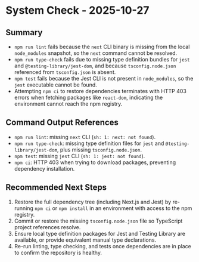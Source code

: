 # System Check - 2025-10-27

## Summary
- `npm run lint` fails because the `next` CLI binary is missing from the local `node_modules` snapshot, so the `next` command cannot be resolved.
- `npm run type-check` fails due to missing type definition bundles for `jest` and `@testing-library/jest-dom`, and because `tsconfig.node.json` referenced from `tsconfig.json` is absent.
- `npm test` fails because the Jest CLI is not present in `node_modules`, so the `jest` executable cannot be found.
- Attempting `npm ci` to restore dependencies terminates with HTTP 403 errors when fetching packages like `react-dom`, indicating the environment cannot reach the npm registry.

## Command Output References
- `npm run lint`: missing `next` CLI (`sh: 1: next: not found`).
- `npm run type-check`: missing type definition files for `jest` and `@testing-library/jest-dom`, plus missing `tsconfig.node.json`.
- `npm test`: missing `jest` CLI (`sh: 1: jest: not found`).
- `npm ci`: HTTP 403 when trying to download packages, preventing dependency installation.

## Recommended Next Steps
1. Restore the full dependency tree (including Next.js and Jest) by re-running `npm ci` or `npm install` in an environment with access to the npm registry.
2. Commit or restore the missing `tsconfig.node.json` file so TypeScript project references resolve.
3. Ensure local type definition packages for Jest and Testing Library are available, or provide equivalent manual type declarations.
4. Re-run linting, type checking, and tests once dependencies are in place to confirm the repository is healthy.
